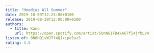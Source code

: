 ```yaml
---
title: "Hoodies All Summer"
date: 2019-10-09T12:23:00+0100
release: 2019-08-30T12:00:00+0100
authors:
  - title: Kano
    url: https://open.spotify.com/artist/50nN8IFD4xA67fI4jYbLV4
listen_of: 0N6HQ1sWJTf4QJxipeEazS
rating: 3.5
---
```

